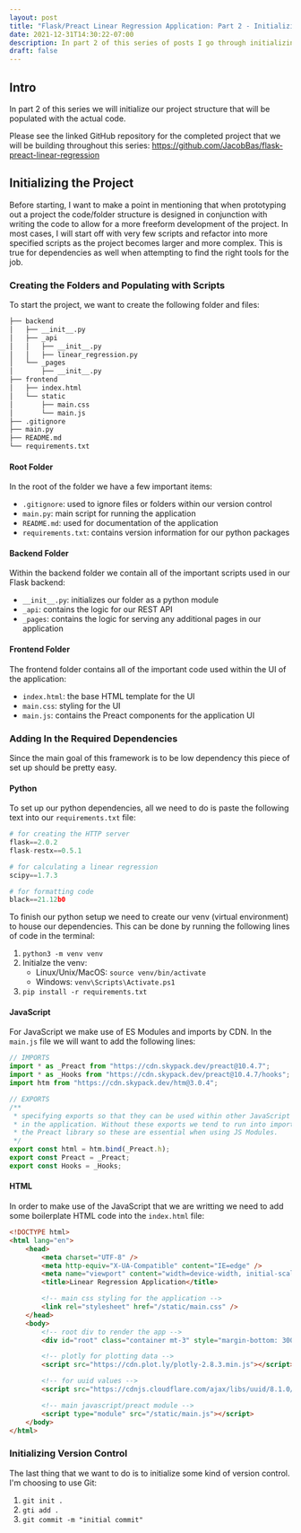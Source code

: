 ```yaml
---
layout: post
title: "Flask/Preact Linear Regression Application: Part 2 - Initializing the Project Structure"
date: 2021-12-31T14:30:22-07:00
description: In part 2 of this series of posts I go through initializing the project structure for the analytical web application that we will building throughout the rest of the project.
draft: false
---
```


## Intro 
In part 2 of this series we will initialize our project structure that will be populated with the actual code. 

Please see the linked GitHub repository for the completed project that we will be building throughout this series: https://github.com/JacobBas/flask-preact-linear-regression


## Initializing the Project
Before starting, I want to make a point in mentioning that when prototyping out a project the code/folder structure is designed in conjunction with writing the code to allow for a more freeform development of the project. In most cases, I will start off with very few scripts and refactor into more specified scripts as the project becomes larger and more complex. This is true for dependencies as well when attempting to find the right tools for the job.

### Creating the Folders and Populating with Scripts
To start the project, we want to create the following folder and files:
```zsh
├── backend
│   ├── __init__.py
│   ├── _api
│   │   ├── __init__.py
│   │   ├── linear_regression.py
│   └── _pages
│       ├── __init__.py
├── frontend
│   ├── index.html
│   └── static
│       ├── main.css
│       └── main.js
├── .gitignore
├── main.py
├── README.md
└── requirements.txt
```

#### Root Folder
In the root of the folder we have a few important items:
- `.gitignore`: used to ignore files or folders within our version control
- `main.py`: main script for running the application
- `README.md`: used for documentation of the application
- `requirements.txt`: contains version information for our python packages 

#### Backend Folder
Within the backend folder we contain all of the important scripts used in our Flask backend:
- `__init__.py`: initializes our folder as a python module
- `_api`: contains the logic for our REST API
- `_pages`: contains the logic for serving any additional pages in our application

#### Frontend Folder
The frontend folder contains all of the important code used within the UI of the application:
- `index.html`: the base HTML template for the UI
- `main.css`: styling for the UI
- `main.js`: contains the Preact components for the application UI


### Adding In the Required Dependencies
Since the main goal of this framework is to be low dependency this piece of set up should be pretty easy.

#### Python
To set up our python dependencies, all we need to do is paste the following text into our `requirements.txt` file:
```python
# for creating the HTTP server
flask==2.0.2
flask-restx==0.5.1

# for calculating a linear regression
scipy==1.7.3

# for formatting code
black==21.12b0
```

To finish our python setup we need to create our venv (virtual environment) to house our dependencies. This can be done by running the following lines of code in the terminal:
1. `python3 -m venv venv`
2. Initialze the venv: 
   - Linux/Unix/MacOS: `source venv/bin/activate` 
   - Windows: `venv\Scripts\Activate.ps1`
3. `pip install -r requirements.txt`

#### JavaScript
For JavaScript we make use of ES Modules and imports by CDN. In the `main.js` file we will want to add the following lines:
```javascript
// IMPORTS
import * as _Preact from "https://cdn.skypack.dev/preact@10.4.7";      // for preact
import * as _Hooks from "https://cdn.skypack.dev/preact@10.4.7/hooks"; // for preact hooks
import htm from "https://cdn.skypack.dev/htm@3.0.4";                   // for htm

// EXPORTS
/**
 * specifying exports so that they can be used within other JavaScript scripts
 * in the application. Without these exports we tend to run into import errors with
 * the Preact library so these are essential when using JS Modules.
 */
export const html = htm.bind(_Preact.h);
export const Preact = _Preact;
export const Hooks = _Hooks;
```

#### HTML
In order to make use of the JavaScript that we are writting we need to add some boilerplate HTML code into the `index.html` file:
```html
<!DOCTYPE html>
<html lang="en">
    <head>
        <meta charset="UTF-8" />
        <meta http-equiv="X-UA-Compatible" content="IE=edge" />
        <meta name="viewport" content="width=device-width, initial-scale=1.0" />
        <title>Linear Regression Application</title>

        <!-- main css styling for the application -->
        <link rel="stylesheet" href="/static/main.css" />
    </head>
    <body>
        <!-- root div to render the app -->
        <div id="root" class="container mt-3" style="margin-bottom: 300px"></div>

        <!-- plotly for plotting data -->
        <script src="https://cdn.plot.ly/plotly-2.8.3.min.js"></script>

        <!-- for uuid values -->
        <script src="https://cdnjs.cloudflare.com/ajax/libs/uuid/8.1.0/uuidv4.min.js"></script>

        <!-- main javascript/preact module -->
        <script type="module" src="/static/main.js"></script>
    </body>
</html>
```

### Initializing Version Control
The last thing that we want to do is to initialize some kind of version control. I'm choosing to use Git:
1. `git init .`
2. `gti add .`
3. `git commit -m "initial commit"`
